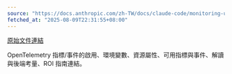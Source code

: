 ```yaml
---
source: "https://docs.anthropic.com/zh-TW/docs/claude-code/monitoring-usage"
fetched_at: "2025-08-09T22:31:55+08:00"
---
```


[原始文件連結](https://docs.anthropic.com/zh-TW/docs/claude-code/monitoring-usage)

OpenTelemetry 指標/事件的啟用、環境變數、資源屬性、可用指標與事件、解讀與後端考量、ROI 指南連結。

